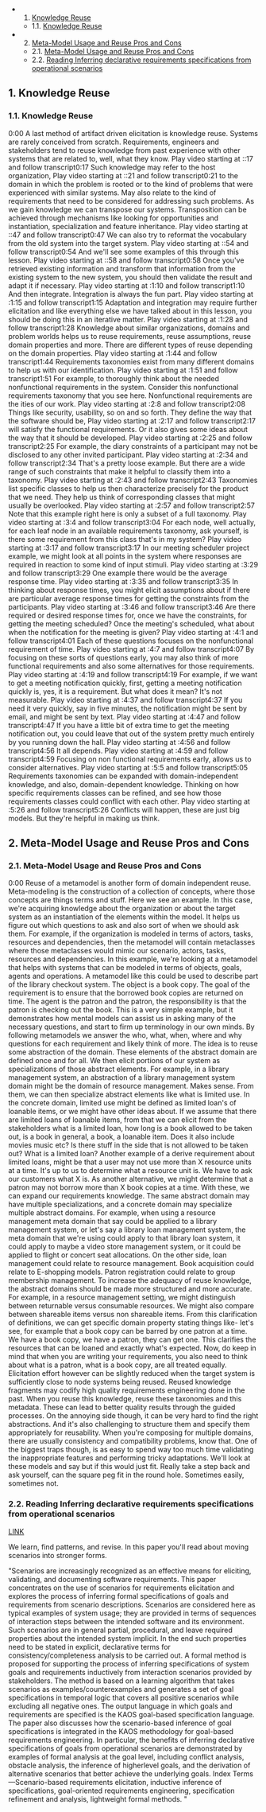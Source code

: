 <!-- vscode-markdown-toc -->
* 1. [Knowledge Reuse](#KnowledgeReuse)
	* 1.1. [Knowledge Reuse](#KnowledgeReuse-1)
* 2. [Meta-Model Usage and Reuse Pros and Cons](#Meta-ModelUsageandReuseProsandCons)
	* 2.1. [Meta-Model Usage and Reuse Pros and Cons](#Meta-ModelUsageandReuseProsandCons-1)
	* 2.2. [Reading Inferring declarative requirements specifications from operational scenarios](#ReadingInferringdeclarativerequirementsspecificationsfromoperationalscenarios)

<!-- vscode-markdown-toc-config
	numbering=true
	autoSave=true
	/vscode-markdown-toc-config -->
<!-- /vscode-markdown-toc -->

##  1. <a name='KnowledgeReuse'></a>Knowledge Reuse

###  1.1. <a name='KnowledgeReuse-1'></a>Knowledge Reuse

0:00
A last method of artifact driven elicitation is knowledge reuse. Systems are rarely conceived from scratch. Requirements, engineers and stakeholders tend to reuse knowledge from past experience with other systems that are related to, well, what they know.
Play video starting at ::17 and follow transcript0:17
Such knowledge may refer to the host organization,
Play video starting at ::21 and follow transcript0:21
to the domain in which the problem is rooted or to the kind of problems that were experienced with similar systems. May also relate to the kind of requirements that need to be considered for addressing such problems. As we gain knowledge we can transpose our systems. Transposition can be achieved through mechanisms like looking for opportunities and instantiation, specialization and feature inheritance.
Play video starting at ::47 and follow transcript0:47
We can also try to reformat the vocabulary from the old system into the target system.
Play video starting at ::54 and follow transcript0:54
And we'll see some examples of this through this lesson.
Play video starting at ::58 and follow transcript0:58
Once you've retrieved existing information and transform that information from the existing system to the new system, you should then validate the result and adapt it if necessary.
Play video starting at :1:10 and follow transcript1:10
And then integrate. Integration is always the fun part.
Play video starting at :1:15 and follow transcript1:15
Adaptation and integration may require further elicitation and like everything else we have talked about in this lesson, you should be doing this in an iterative matter.
Play video starting at :1:28 and follow transcript1:28
Knowledge about similar organizations, domains and problem worlds helps us to reuse requirements, reuse assumptions, reuse domain properties and more. There are different types of reuse depending on the domain properties.
Play video starting at :1:44 and follow transcript1:44
Requirements taxonomies exist from many different domains to help us with our identification.
Play video starting at :1:51 and follow transcript1:51
For example, to thoroughly think about the needed nonfunctional requirements in the system. Consider this nonfunctional requirements taxonomy that you see here. Nonfunctional requirements are the ities of our work.
Play video starting at :2:8 and follow transcript2:08
Things like security, usability, so on and so forth. They define the way that the software should be,
Play video starting at :2:17 and follow transcript2:17
will satisfy the functional requirements. Or it also gives some ideas about the way that it should be developed.
Play video starting at :2:25 and follow transcript2:25
For example, the diary constraints of a participant may not be disclosed to any other invited participant.
Play video starting at :2:34 and follow transcript2:34
That's a pretty loose example. But there are a wide range of such constraints that make it helpful to classify them into a taxonomy.
Play video starting at :2:43 and follow transcript2:43
Taxonomies list specific classes to help us then characterize precisely for the product that we need. They help us think of corresponding classes that might usually be overlooked.
Play video starting at :2:57 and follow transcript2:57
Note that this example right here is only a subset of a full taxonomy.
Play video starting at :3:4 and follow transcript3:04
For each node, well actually, for each leaf node in an available requirements taxonomy, ask yourself, is there some requirement from this class that's in my system?
Play video starting at :3:17 and follow transcript3:17
In our meeting scheduler project example, we might look at all points in the system where responses are required in reaction to some kind of input stimuli.
Play video starting at :3:29 and follow transcript3:29
One example there would be the average response time.
Play video starting at :3:35 and follow transcript3:35
In thinking about response times, you might elicit assumptions about if there are particular average response times for getting the constraints from the participants.
Play video starting at :3:46 and follow transcript3:46
Are there required or desired response times for, once we have the constraints, for getting the meeting scheduled? Once the meeting's scheduled, what about when the notification for the meeting is given?
Play video starting at :4:1 and follow transcript4:01
Each of these questions focuses on the nonfunctional requirement of time.
Play video starting at :4:7 and follow transcript4:07
By focusing on these sorts of questions early, you may also think of more functional requirements and also some alternatives for those requirements.
Play video starting at :4:19 and follow transcript4:19
For example, if we want to get a meeting notification quickly, first, getting a meeting notification quickly is, yes, it is a requirement. But what does it mean? It's not measurable.
Play video starting at :4:37 and follow transcript4:37
If you need it very quickly, say in five minutes, the notification might be sent by email, and might be sent by text.
Play video starting at :4:47 and follow transcript4:47
If you have a little bit of extra time to get the meeting notification out, you could leave that out of the system pretty much entirely by you running down the hall.
Play video starting at :4:56 and follow transcript4:56
It all depends.
Play video starting at :4:59 and follow transcript4:59
Focusing on non functional requirements early, allows us to consider alternatives.
Play video starting at :5:5 and follow transcript5:05
Requirements taxonomies can be expanded with domain-independent knowledge, and also, domain-dependent knowledge. Thinking on how specific requirements classes can be refined, and see how those requirements classes could conflict with each other.
Play video starting at :5:26 and follow transcript5:26
Conflicts will happen, these are just big models. But they're helpful in making us think.

##  2. <a name='Meta-ModelUsageandReuseProsandCons'></a>Meta-Model Usage and Reuse Pros and Cons

###  2.1. <a name='Meta-ModelUsageandReuseProsandCons-1'></a>Meta-Model Usage and Reuse Pros and Cons

0:00
Reuse of a metamodel is another form of domain independent reuse. Meta-modeling is the construction of a collection of concepts, where those concepts are things terms and stuff. Here we see an example. In this case, we're acquiring knowledge about the organization or about the target system as an instantiation of the elements within the model. It helps us figure out which questions to ask and also sort of when we should ask them. For example, if the organization is modeled in terms of actors, tasks, resources and dependencies, then the metamodel will contain metaclasses where those metaclasses would mimic our scenario, actors, tasks, resources and dependencies. In this example, we're looking at a metamodel that helps with systems that can be modeled in terms of objects, goals, agents and operations. A metamodel like this could be used to describe part of the library checkout system. The object is a book copy. The goal of the requirement is to ensure that the borrowed book copies are returned on time. The agent is the patron and the patron, the responsibility is that the patron is checking out the book. This is a very simple example, but it demonstrates how mental models can assist us in asking many of the necessary questions, and start to firm up terminology in our own minds. By following metamodels we answer the who, what, when, where and why questions for each requirement and likely think of more. The idea is to reuse some abstraction of the domain. These elements of the abstract domain are defined once and for all. We then elicit portions of our system as specializations of those abstract elements. For example, in a library management system, an abstraction of a library management system domain might be the domain of resource management. Makes sense. From them, we can then specialize abstract elements like what is limited use. In the concrete domain, limited use might be defined as limited loan's of loanable items, or we might have other ideas about. If we assume that there are limited loans of loanable items, from that we can elicit from the stakeholders what is a limited loan, how long is a book allowed to be taken out, is a book in general, a book, a loanable item. Does it also include movies music etc? Is there stuff in the side that is not allowed to be taken out? What is a limited loan? Another example of a derive requirement about limited loans, might be that a user may not use more than X resource units at a time. It's up to us to determine what a resource unit is. We have to ask our customers what X is. As another alternative, we might determine that a patron may not borrow more than X book copies at a time. With these, we can expand our requirements knowledge. The same abstract domain may have multiple specializations, and a concrete domain may specialize multiple abstract domains. For example, when using a resource management meta domain that say could be applied to a library management system, or let's say a library loan management system, the meta domain that we're using could apply to that library loan system, it could apply to maybe a video store management system, or it could be applied to flight or concert seat allocations. On the other side, loan management could relate to resource management. Book acquisition could relate to E-shopping models. Patron registration could relate to group membership management. To increase the adequacy of reuse knowledge, the abstract domains should be made more structured and more accurate. For example, in a resource management setting, we might distinguish between returnable versus consumable resources. We might also compare between shareable items versus non shareable items. From this clarification of definitions, we can get specific domain property stating things like- let's see, for example that a book copy can be barred by one patron at a time. We have a book copy, we have a patron, they can get one. This clarifies the resources that can be loaned and exactly what's expected. Now, do keep in mind that when you are writing your requirements, you also need to think about what is a patron, what is a book copy, are all treated equally. Elicitation effort however can be slightly reduced when the target system is sufficiently close to node systems being reused. Reused knowledge fragments may codify high quality requirements engineering done in the past. When you reuse this knowledge, reuse these taxonomies and this metadata. These can lead to better quality results through the guided processes. On the annoying side though, it can be very hard to find the right abstractions. And it's also challenging to structure them and specify them appropriately for reusability. When you're composing for multiple domains, there are usually consistency and compatibility problems, know that. One of the biggest traps though, is as easy to spend way too much time validating the inappropriate features and performing tricky adaptations. We'll look at these models and say but if this would just fit. Really take a step back and ask yourself, can the square peg fit in the round hole. Sometimes easily, sometimes not.

###  2.2. <a name='ReadingInferringdeclarativerequirementsspecificationsfromoperationalscenarios'></a>Reading Inferring declarative requirements specifications from operational scenarios
[LINK](http://citeseer.ist.psu.edu/viewdoc/summary?doi=10.1.1.123.6403)

We learn, find patterns, and revise.  In this paper you'll read about moving scenarios into stronger forms.  

"Scenarios are increasingly recognized as an effective means for eliciting, validating, and documenting software requirements. This paper concentrates on the use of scenarios for requirements elicitation and explores the process of inferring formal specifications of goals and requirements from scenario descriptions. Scenarios are considered here as typical examples of system usage; they are provided in terms of sequences of interaction steps between the intended software and its environment. Such scenarios are in general partial, procedural, and leave required properties about the intended system implicit. In the end such properties need to be stated in explicit, declarative terms for consistency/completeness analysis to be carried out. A formal method is proposed for supporting the process of inferring specifications of system goals and requirements inductively from interaction scenarios provided by stakeholders. The method is based on a learning algorithm that takes scenarios as examples/counterexamples and generates a set of goal specifications in temporal logic that covers all positive scenarios while excluding all negative ones. The output language in which goals and requirements are specified is the KAOS goal-based specification language. The paper also discusses how the scenario-based inference of goal specifications is integrated in the KAOS methodology for goal-based requirements engineering. In particular, the benefits of inferring declarative specifications of goals from operational scenarios are demonstrated by examples of formal analysis at the goal level, including conflict analysis, obstacle analysis, the inference of higherlevel goals, and the derivation of alternative scenarios that better achieve the underlying goals. Index Terms—Scenario-based requirements elicitation, inductive inference of specifications, goal-oriented requirements engineering, specification refinement and analysis, lightweight formal methods. "


